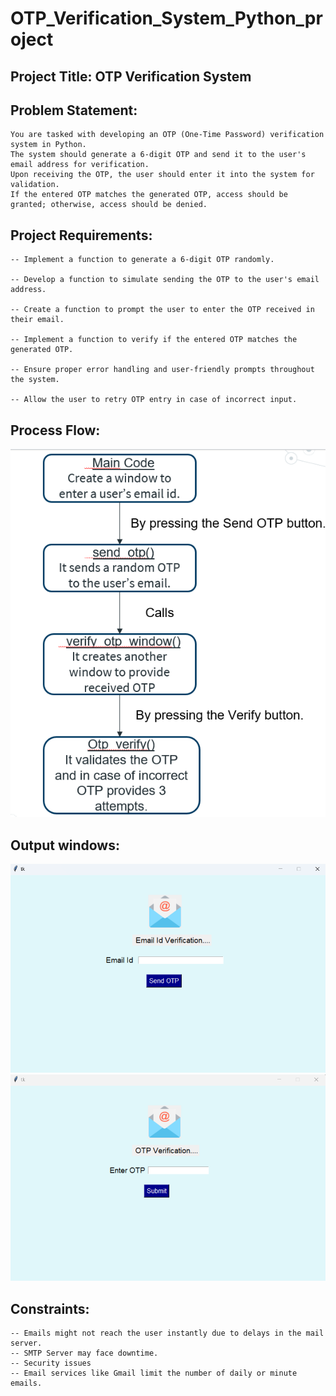 # OTP_Verification_System_Python_project
## Project Title: OTP Verification System

## Problem Statement:
    You are tasked with developing an OTP (One-Time Password) verification system in Python. 
    The system should generate a 6-digit OTP and send it to the user's email address for verification. 
    Upon receiving the OTP, the user should enter it into the system for validation. 
    If the entered OTP matches the generated OTP, access should be granted; otherwise, access should be denied.

## Project Requirements:

    -- Implement a function to generate a 6-digit OTP randomly.

    -- Develop a function to simulate sending the OTP to the user's email address.

    -- Create a function to prompt the user to enter the OTP received in their email.

    -- Implement a function to verify if the entered OTP matches the generated OTP.

    -- Ensure proper error handling and user-friendly prompts throughout the system.

    -- Allow the user to retry OTP entry in case of incorrect input.

## Process Flow:
  ![image](https://github.com/BhavanaBalasa/OTP_Verification_System_Python_project/blob/main/ProcessFlow.png)
## Output windows:
![image](https://github.com/BhavanaBalasa/OTP_Verification_System_Python_project/blob/main/EmailWindow.png)
![image](https://github.com/BhavanaBalasa/OTP_Verification_System_Python_project/blob/main/OTPWindow.png)

## Constraints:
    -- Emails might not reach the user instantly due to delays in the mail server.
    -- SMTP Server may face downtime.
    -- Security issues
    -- Email services like Gmail limit the number of daily or minute emails.

